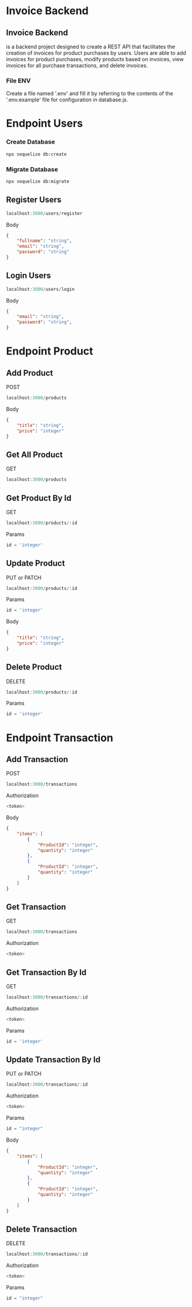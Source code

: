 # Invoice Backend

## Invoice Backend
is a backend project designed to create a REST API that facilitates the creation of invoices for product purchases by users. Users are able to add invoices for product purchases, modify products based on invoices, view invoices for all purchase transactions, and delete invoices.

### File ENV
Create a file named '.env' and fill it by referring to the contents of the '.env.example' file for configuration in database.js.

# Endpoint Users

### Create Database
```cmd
npx sequelize db:create
```

### Migrate Database
```cmd
npx sequelize db:migrate
```

## Register Users
```js
localhost:3000/users/register
```

Body
```json
{
    "fullname": "string",
    "email": "string",
    "password": "string"
}
```

## Login Users
```js
localhost:3000/users/login
```

Body
```json
{
    "email": "string",
    "password": "string",
}
```

# Endpoint Product

## Add Product

POST

```js
localhost:3000/products
```

Body
```json
{
    "title": "string",
    "price": "integer"
}
```


## Get All Product

GET

```js
localhost:3000/products
```

## Get Product By Id

GET

```js
localhost:3000/products/:id
```

Params
```js
id = 'integer'
```

## Update Product

PUT or PATCH

```js
localhost:3000/products/:id
```

Params
```js
id = 'integer'
```

Body
```json
{
    "title": "string",
    "price": "integer"
}
```

## Delete Product

DELETE
```js
localhost:3000/products/:id
```

Params
```js
id = 'integer'
```

# Endpoint Transaction

## Add Transaction

POST
```js
localhost:3000/transactions
```

Authorization
```js
<token>
```

Body
```json
{
    "items": [
        {
            "ProductId": "integer",
            "quantity": "integer"
        },
        {
            "ProductId": "integer",
            "quantity": "integer"
        }
    ]
}
```

## Get Transaction

GET
```js
localhost:3000/transactions
```

Authorization
```js
<token>
```

## Get Transaction By Id

GET
```js
localhost:3000/transactions/:id
```
Authorization
```js
<token>
```

Params
```js
id = 'integer'
```

## Update Transaction By Id

PUT or PATCH
```js
localhost:3000/transactions/:id
```

Authorization
```js
<token>
```

Params
```js
id = "integer"
```

Body
```json
{
    "items": [
        {
            "ProductId": "integer",
            "quantity": "integer"
        },
        {
            "ProductId": "integer",
            "quantity": "integer"
        }
    ]
}
```

## Delete Transaction

DELETE
```js
localhost:3000/transactions/:id
```

Authorization
```js
<token>
```

Params
```js
id = "integer"
```
